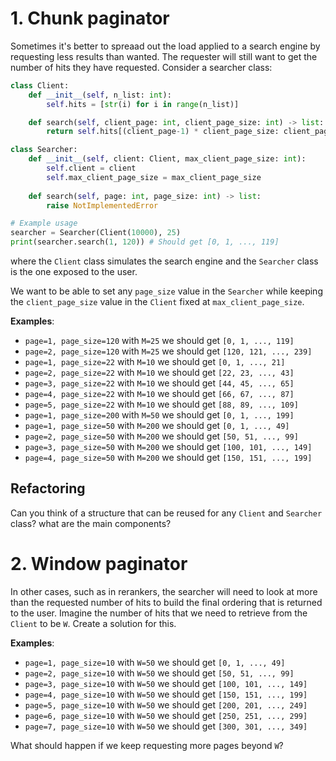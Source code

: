 # 1. Chunk paginator

Sometimes it's better to spreaad out the load applied to a search engine by requesting less results than wanted. The requester will still want to get the number of hits they have requested. Consider a searcher class:

```python
class Client:
    def __init__(self, n_list: int):
        self.hits = [str(i) for i in range(n_list)]

    def search(self, client_page: int, client_page_size: int) -> list:
        return self.hits[(client_page-1) * client_page_size: client_page * client_page_size]

class Searcher:
    def __init__(self, client: Client, max_client_page_size: int):
        self.client = client
        self.max_client_page_size = max_client_page_size
    
    def search(self, page: int, page_size: int) -> list:
        raise NotImplementedError

# Example usage
searcher = Searcher(Client(10000), 25)
print(searcher.search(1, 120)) # Should get [0, 1, ..., 119]
```

where the `Client` class simulates the search engine and the `Searcher` class  is the one exposed to the user.

We want to be able to set any `page_size` value in the `Searcher` while keeping the `client_page_size` value in the `Client` fixed at `max_client_page_size`.

**Examples**:

- `page=1, page_size=120` with `M=25` we should get `[0, 1, ..., 119]`
- `page=2, page_size=120` with `M=25` we should get `[120, 121, ..., 239]`
- `page=1, page_size=22` with `M=10` we should get `[0, 1, ..., 21]`
- `page=2, page_size=22` with `M=10` we should get `[22, 23, ..., 43]`
- `page=3, page_size=22` with `M=10` we should get `[44, 45, ..., 65]`
- `page=4, page_size=22` with `M=10` we should get `[66, 67, ..., 87]`
- `page=5, page_size=22` with `M=10` we should get `[88, 89, ..., 109]`
- `page=1, page_size=200` with `M=50` we should get `[0, 1, ..., 199]`
- `page=1, page_size=50` with `M=200` we should get `[0, 1, ..., 49]`
- `page=2, page_size=50` with `M=200` we should get `[50, 51, ..., 99]`
- `page=3, page_size=50` with `M=200` we should get `[100, 101, ..., 149]`
- `page=4, page_size=50` with `M=200` we should get `[150, 151, ..., 199]`

## Refactoring

Can you think of a structure that can be reused for any `Client` and `Searcher` class? what are the main components?

# 2. Window paginator

In other cases, such as in rerankers, the searcher will need to look at more than the requested number of hits to build the final ordering that is returned to the user. Imagine the number of hits that we need to retrieve from the `Client` to be `W`. Create a solution for this.

**Examples**:
- `page=1, page_size=10` with `W=50` we should get `[0, 1, ..., 49]`
- `page=2, page_size=10` with `W=50` we should get `[50, 51, ..., 99]`
- `page=3, page_size=10` with `W=50` we should get `[100, 101, ..., 149]`
- `page=4, page_size=10` with `W=50` we should get `[150, 151, ..., 199]`
- `page=5, page_size=10` with `W=50` we should get `[200, 201, ..., 249]`
- `page=6, page_size=10` with `W=50` we should get `[250, 251, ..., 299]`
- `page=7, page_size=10` with `W=50` we should get `[300, 301, ..., 349]`

What should happen if we keep requesting more pages beyond `W`?